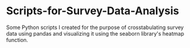 # Scripts-for-Survey-Data-Analysis
Some Python scripts I created for the purpose of crosstabulating survey data using pandas and visualizing it using the seaborn library's heatmap function.
